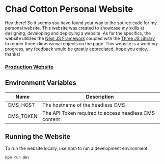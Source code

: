 # Chad Cotton Personal Website

Hey there! So it seems you have found your way to the source code for my personal website. This website was created to showcase 
my skills at designing, developing and deploying a website. As for the specifics, the website utilizes the
[Next JS Framework](https://nextjs.org/) coupled with the [Three JS Library](https://threejs.org/) to render three-dimensional objects 
on the page. This website is a working-progress, any feedback would be greatly appreciated, hope you enjoy, thanks!

### [Production Website](https://www.chadpcotton.dev)

## Environment Variables

| Name      | Description                                           |
|-----------|-------------------------------------------------------|
| CMS_HOST  | The hostname of the headless CMS                      |
| CMS_TOKEN | The API Token required to access headless CMS content |


## Running the Website

To run the website locally, use npm to run a development environment.

```bash
npm run dev
```
